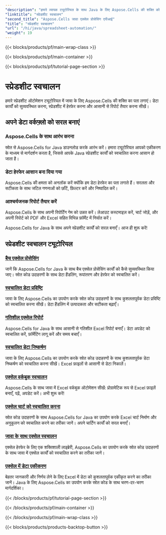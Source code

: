 ```yaml
---
"description": "हमारे व्यापक ट्यूटोरियल के साथ Java के लिए Aspose.Cells की शक्ति को अनलॉक करें। कुशल Java विकास के लिए स्प्रेडशीट स्वचालन को चरण दर चरण सीखें।"
"linktitle": "स्प्रेडशीट स्वचालन"
"second_title": "Aspose.Cells जावा एक्सेल प्रोसेसिंग एपीआई"
"title": "स्प्रेडशीट स्वचालन"
"url": "/hi/java/spreadsheet-automation/"
"weight": 19
---
```


{{< blocks/products/pf/main-wrap-class >}}

{{< blocks/products/pf/main-container >}}

{{< blocks/products/pf/tutorial-page-section >}}

# स्प्रेडशीट स्वचालन


हमारे स्प्रेडशीट ऑटोमेशन ट्यूटोरियल में जावा के लिए Aspose.Cells की शक्ति का पता लगाएं। डेटा कार्यों को सुव्यवस्थित करना, स्प्रेडशीट में हेरफेर करना और आसानी से रिपोर्ट तैयार करना सीखें।

## अपने डेटा वर्कफ़्लो को सरल बनाएं

### Aspose.Cells के साथ आरंभ करना

स्रोत से Aspose.Cells for Java डाउनलोड करके आरंभ करें। हमारा ट्यूटोरियल आपको एकीकरण के माध्यम से मार्गदर्शन करता है, जिससे आपके Java स्प्रेडशीट कार्यों को स्वचालित करना आसान हो जाता है।

### डेटा हेरफेर आसान बना दिया गया

Aspose.Cells की क्षमता को अनलॉक करें क्योंकि हम डेटा हेरफेर का पता लगाते हैं। सरलता और सटीकता के साथ जटिल गणनाओं को छाँटें, फ़िल्टर करें और निष्पादित करें।

### आश्चर्यजनक रिपोर्ट तैयार करें

Aspose.Cells के साथ अपनी रिपोर्टिंग गेम को उन्नत करें। लेआउट कस्टमाइज़ करें, चार्ट जोड़ें, और अपनी रिपोर्ट को PDF और Excel सहित विभिन्न फ़ॉर्मेट में निर्यात करें।

Aspose.Cells for Java के साथ अपने स्प्रेडशीट कार्यों को सरल बनाएँ। आज ही शुरू करें!
## स्प्रेडशीट स्वचालन ट्यूटोरियल
### [बैच एक्सेल प्रोसेसिंग](./batch-excel-processing/)
जानें कि Aspose.Cells for Java के साथ बैच एक्सेल प्रोसेसिंग कार्यों को कैसे सुव्यवस्थित किया जाए। स्रोत कोड उदाहरणों के साथ डेटा हैंडलिंग, रूपांतरण और हेरफेर को स्वचालित करें।
### [स्वचालित डेटा प्रविष्टि](./automated-data-entry/)
जावा के लिए Aspose.Cells का उपयोग करके स्रोत कोड उदाहरणों के साथ कुशलतापूर्वक डेटा प्रविष्टि को स्वचालित करना सीखें। डेटा हैंडलिंग में उत्पादकता और सटीकता बढ़ाएँ।
### [गतिशील एक्सेल रिपोर्ट](./dynamic-excel-reports/)
Aspose.Cells for Java के साथ आसानी से गतिशील Excel रिपोर्ट बनाएँ। डेटा अपडेट को स्वचालित करें, फ़ॉर्मेटिंग लागू करें और समय बचाएँ।
### [स्वचालित डेटा निष्कर्षण](./automated-data-extraction/)
जावा के लिए Aspose.Cells का उपयोग करके स्रोत कोड उदाहरणों के साथ कुशलतापूर्वक डेटा निष्कर्षण को स्वचालित करना सीखें। Excel फ़ाइलों से आसानी से डेटा निकालें।
### [एक्सेल वर्कबुक स्वचालन](./excel-workbook-automation/)
Aspose.Cells के साथ जावा में Excel वर्कबुक ऑटोमेशन सीखें: प्रोग्रामेटिक रूप से Excel फ़ाइलें बनाएँ, पढ़ें, अपडेट करें। अभी शुरू करें!
### [एक्सेल चार्ट को स्वचालित करना](./automating-excel-charts/)
स्रोत कोड उदाहरणों के साथ Aspose.Cells for Java का उपयोग करके Excel चार्ट निर्माण और अनुकूलन को स्वचालित करने का तरीका जानें। अपने चार्टिंग कार्यों को सरल बनाएँ। 
### [जावा के साथ एक्सेल स्वचालन](./excel-automation-with-java/)
एक्सेल हेरफेर के लिए एक शक्तिशाली लाइब्रेरी, Aspose.Cells का उपयोग करके स्रोत कोड उदाहरणों के साथ जावा में एक्सेल कार्यों को स्वचालित करने का तरीका जानें।
### [एक्सेल में डेटा एकीकरण](./data-integration-in-excel/)
बेहतर जानकारी और निर्णय लेने के लिए Excel में डेटा को कुशलतापूर्वक एकीकृत करने का तरीका जानें। Java के लिए Aspose.Cells का उपयोग करके स्रोत कोड के साथ चरण-दर-चरण मार्गदर्शिका।

{{< /blocks/products/pf/tutorial-page-section >}}

{{< /blocks/products/pf/main-container >}}

{{< /blocks/products/pf/main-wrap-class >}}

{{< blocks/products/products-backtop-button >}}
